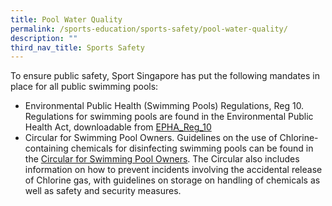 ```yaml
---
title: Pool Water Quality
permalink: /sports-education/sports-safety/pool-water-quality/
description: ""
third_nav_title: Sports Safety
---
```

To ensure public safety, Sport Singapore has put the following mandates in place for all public swimming pools: 

* Environmental Public Health (Swimming Pools) Regulations, Reg 10. Regulations for swimming pools are found in the Environmental Public Health Act, downloadable from [EPHA_Reg_10](/files/Sport%20Education/Sport%20Safety/Pool%20Water%20Quality/EPHA_Reg_10.pdf)
* Circular for Swimming Pool Owners. Guidelines on the use of Chlorine-containing chemicals for disinfecting swimming pools can be found in the [Circular for Swimming Pool Owners](/files/Sport%20Education/Sport%20Safety/Pool%20Water%20Quality/Circular_for_Swimming_Pool_Owners.pdf). 
The Circular also includes information on how to prevent incidents involving the accidental release of Chlorine gas, with guidelines on storage on handling of chemicals as well as safety and security measures.
